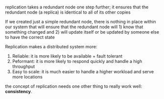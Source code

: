  replication takes a redundant node one step further; it ensures that the redundant node (a replica) is identical to all of its other copies

 If we created just a simple redundant node, there is nothing in place within our system that will ensure that the redundant node will 1) know that something changed and 2) will update itself or be updated by someone else to have the correct state

 Replication makes a distributed system more:
 1. Reliable: it is more likely to be available + fault tolerant
 2. Peformant: it is more likely to respond quickly and handle a high throughput
 3. Easy to scale: it is much easier to handle a higher workload and serve more locations

the concept of replication needs one other thing to really work well: **consistency**.

